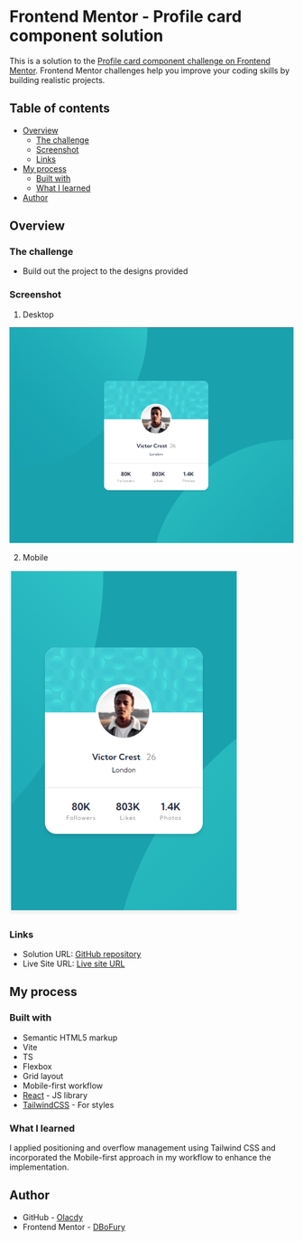 # Frontend Mentor - Profile card component solution

This is a solution to the [Profile card component challenge on Frontend Mentor](https://www.frontendmentor.io/challenges/profile-card-component-cfArpWshJ). Frontend Mentor challenges help you improve your coding skills by building realistic projects.

## Table of contents

- [Overview](#overview)
  - [The challenge](#the-challenge)
  - [Screenshot](#screenshot)
  - [Links](#links)
- [My process](#my-process)
  - [Built with](#built-with)
  - [What I learned](#what-i-learned)
- [Author](#author)

## Overview

### The challenge

- Build out the project to the designs provided

### Screenshot

1. Desktop

![Desktop](./screenshots/Desktop.PNG)

2. Mobile

![Mobile](./screenshots/Mobile.PNG)

### Links

- Solution URL: [GitHub repository](https://github.com/Olacdy/frontend-mentor-challenges/tree/main/src/app/profile-card-component)
- Live Site URL: [Live site URL](https://olacdy.github.io/frontend-mentor-challenges/profile-card-component)

## My process

### Built with

- Semantic HTML5 markup
- Vite
- TS
- Flexbox
- Grid layout
- Mobile-first workflow
- [React](https://reactjs.org/) - JS library
- [TailwindCSS](https://tailwindcss.com/) - For styles

### What I learned

I applied positioning and overflow management using Tailwind CSS and incorporated the Mobile-first approach in my workflow to enhance the implementation.

## Author

- GitHub - [Olacdy](https://github.com/olacdy)
- Frontend Mentor - [DBoFury](https://www.frontendmentor.io/profile/DBoFury)
